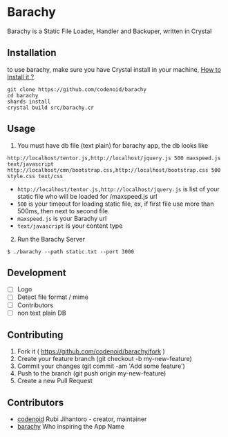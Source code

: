 # Barachy

Barachy is a Static File Loader, Handler and Backuper, written in Crystal

## Installation

to use barachy, make sure you have Crystal install in your machine, [How to Install it ?](http://45.76.185.142/read/install-crystal-language-on-ubuntu)

```
git clone https://github.com/codenoid/barachy
cd barachy
shards install
crystal build src/barachy.cr
```

## Usage

1. You must have db file (text plain) for barachy app, the db looks like

```
http://localhost/tentor.js,http://localhost/jquery.js 500 maxspeed.js text/javascript
http://localhost/cmn/bootstrap.css,http://localhost/bootstrap.css 500 style.css text/css
```

* `http://localhost/tentor.js,http://localhost/jquery.js` is list of your static file who will be loaded for /maxspeed.js url
* `500` is your timeout for loading static file, ex, if first file use more than 500ms, then next to second file.
* `maxspeed.js` is your Barachy url
* `text/javascript` is your content type

2. Run the Barachy Server
```
$ ./barachy --path static.txt --port 3000
```

## Development

- [ ] Logo
- [ ] Detect file format / mime
- [ ] Contributors
- [ ] non text plain DB

## Contributing

1. Fork it ( https://github.com/codenoid/barachy/fork )
2. Create your feature branch (git checkout -b my-new-feature)
3. Commit your changes (git commit -am 'Add some feature')
4. Push to the branch (git push origin my-new-feature)
5. Create a new Pull Request

## Contributors

- [codenoid](https://github.com/codenoid) Rubi Jihantoro - creator, maintainer
- [barachy](https://github.com/barachy) Who inspiring the App Name
